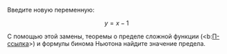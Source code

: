 Введите новую переменную:

$$ y = x - 1 $$

С помощью этой замены, теоремы о пределе сложной функции (<b:[П-ссылка](advanced/proto/f-lim/composition)>) и формулы бинома Ньютона найдите значение предела.